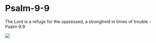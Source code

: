 # Psalm-9-9
The Lord is a refuge for the oppressed, a stronghold in times of trouble - Psalm 9:9


![](https://www.psalmsquotes.com/psalm-9-9-quote-lg.jpg)
